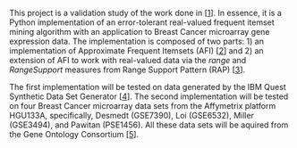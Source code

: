 This project is a validation study of the work done in [[1][1]].
In essence, it is a Python implementation of an error-tolerant real-valued frequent itemset mining algorithm with an application to Breast Cancer microarray gene expression data.
The implementation is composed of two parts: 1) an implementation of Approximate Frequent Itemsets (AFI) [[2][2]] and 2) an extension of AFI to work with real-valued data via the *range* and *RangeSupport* measures from Range Support Pattern (RAP) [[3][3]].

The first implementation will be tested on data generated by the IBM Quest Synthetic Data Set Generator [[4][4]].
The second implementation will be tested on four Breast Cancer microarray data sets from the Affymetrix platform HGU133A, specifically, Desmedt (GSE7390), Loi (GSE6532), Miller (GSE3494), and Pawitan (PSE1456).
All these data sets will be aquired from the Gene Ontology Consortium [[5][5]].

[1]: http://www.biomedcentral.com/1471-2105/12/S12/S1  "Discovery of Error-Tolerant Biclusters From Noisy Gene Expression Data"
[2]: http://epubs.siam.org/doi/abs/10.1137/1.9781611972764.36  "Mining Approximate Frequent Itemsets in the Presence of Noise: Algorithm and Analysis"
[3]: http://dl.acm.org/citation.cfm?id=1557095  "An Association Analysis Approach to Biclustering"
[4]: http://ibmquestdatagen.sourceforge.net/  "IBM Quest Synthetic Data Generator"
[5]: http://www.nature.com/ng/journal/v25/n1/abs/ng0500_25.html  "Gene Ontology: tool for the unification of biology"
